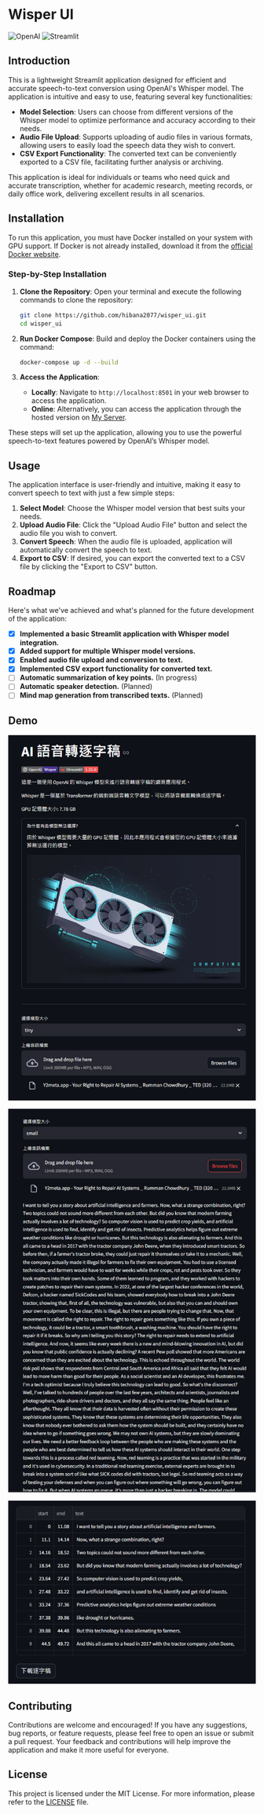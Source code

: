 <!--
 * @Author: hibana2077 hibana2077@gmail.com
 * @Date: 2024-06-15 08:44:13
 * @LastEditors: hibana2077 hibana2077@gmail.com
 * @LastEditTime: 2024-06-16 10:43:04
 * @FilePath: \wisper_ui\README.md
 * @Description: 这是默认设置,请设置`customMade`, 打开koroFileHeader查看配置 进行设置: https://github.com/OBKoro1/koro1FileHeader/wiki/%E9%85%8D%E7%BD%AE
-->
# Wisper UI

![OpenAI](https://img.shields.io/badge/OpenAI-Wisper-412991?style=plastic-square&logo=OpenAI) ![Streamlit](https://img.shields.io/badge/Streamlit-1.35.0-FF4B4B?style=plastic-square&logo=Streamlit)

## Introduction

This is a lightweight Streamlit application designed for efficient and accurate speech-to-text conversion using OpenAI's Whisper model. The application is intuitive and easy to use, featuring several key functionalities:

- **Model Selection**: Users can choose from different versions of the Whisper model to optimize performance and accuracy according to their needs.
- **Audio File Upload**: Supports uploading of audio files in various formats, allowing users to easily load the speech data they wish to convert.
- **CSV Export Functionality**: The converted text can be conveniently exported to a CSV file, facilitating further analysis or archiving.

This application is ideal for individuals or teams who need quick and accurate transcription, whether for academic research, meeting records, or daily office work, delivering excellent results in all scenarios.

## Installation

To run this application, you must have Docker installed on your system with GPU support. If Docker is not already installed, download it from the [official Docker website](https://www.docker.com/).

### Step-by-Step Installation

1. **Clone the Repository**:
   Open your terminal and execute the following commands to clone the repository:

   ```bash
   git clone https://github.com/hibana2077/wisper_ui.git
   cd wisper_ui
   ```

2. **Run Docker Compose**:
   Build and deploy the Docker containers using the command:

   ```bash
   docker-compose up -d --build
   ```

3. **Access the Application**:
   - **Locally**: Navigate to `http://localhost:8501` in your web browser to access the application.
   - **Online**: Alternatively, you can access the application through the hosted version on [My Server](https://wisperui.hibana2077.com/).

These steps will set up the application, allowing you to use the powerful speech-to-text features powered by OpenAI’s Whisper model.

## Usage

The application interface is user-friendly and intuitive, making it easy to convert speech to text with just a few simple steps:

1. **Select Model**: Choose the Whisper model version that best suits your needs.
2. **Upload Audio File**: Click the "Upload Audio File" button and select the audio file you wish to convert.
3. **Convert Speech**: When the audio file is uploaded, application will automatically convert the speech to text.
4. **Export to CSV**: If desired, you can export the converted text to a CSV file by clicking the "Export to CSV" button.

## Roadmap

Here's what we've achieved and what's planned for the future development of the application:

- [x] **Implemented a basic Streamlit application with Whisper model integration.**
- [x] **Added support for multiple Whisper model versions.**
- [x] **Enabled audio file upload and conversion to text.**
- [x] **Implemented CSV export functionality for converted text.**
- [ ] **Automatic summarization of key points.** (In progress)
- [ ] **Automatic speaker detection.** (Planned)
- [ ] **Mind map generation from transcribed texts.** (Planned)

## Demo

![landing_page](./assets//lading.png)

![output_page](./assets/output.png)

![export_csv](./assets/df_and_download.png)

## Contributing

Contributions are welcome and encouraged! If you have any suggestions, bug reports, or feature requests, please feel free to open an issue or submit a pull request. Your feedback and contributions will help improve the application and make it more useful for everyone.

## License

This project is licensed under the MIT License. For more information, please refer to the [LICENSE](./LICENSE) file.